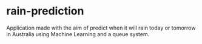 # rain-prediction
Application made with the aim of predict when it will rain today or tomorrow in Australia using Machine Learning and a queue system.
